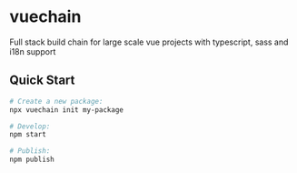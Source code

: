 # vuechain
Full stack build chain for large scale vue projects with typescript, sass and i18n support

## Quick Start
```bash
# Create a new package:
npx vuechain init my-package

# Develop:
npm start

# Publish:
npm publish
```
